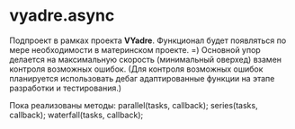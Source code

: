# vyadre.async
Подпроект в рамках проекта **VYadre**. Функционал будет появляться по мере необходимости в материнском проекте. =)
Основной упор делается на максимальную скорость (минимальный оверхед) взамен контроля возможных ошибок.
(Для контроля возможных ошибок планируется использовать дебаг адаптированные функции на этапе разработки и тестирования.)

Пока реализованы методы:
  parallel(tasks, callback);
  series(tasks, callback);
  waterfall(tasks, callback);
  